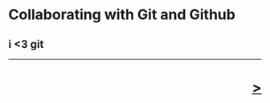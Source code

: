 # Collaborating with Git and Github

## i <3 git

---

<h1 style='text-align: right;'> <a href="2.md">></a> </h1>

